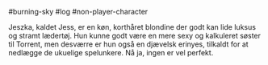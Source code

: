 #burning-sky #log #non-player-character

Jeszka, kaldet Jess, er en køn, korthåret blondine der godt kan lide luksus og stramt lædertøj. Hun kunne godt være en mere sexy og kalkuleret søster til Torrent, men desværre er hun også en djævelsk erinyes, tilkaldt for at nedlægge de ukuelige spelunkere. Nå ja, ingen er vel perfekt.
